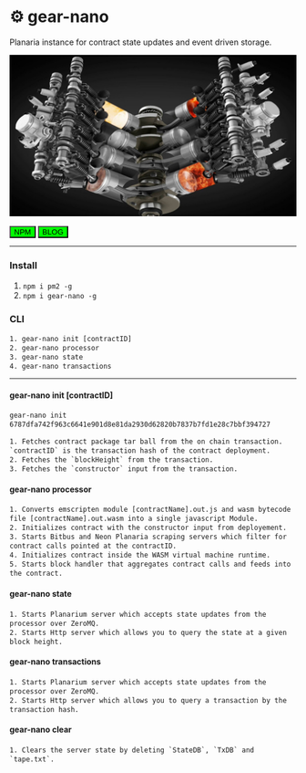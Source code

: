 # ⚙️ gear-nano
Planaria instance for contract state updates and event driven storage.

![engine](engine.jpg)

<button name="button"  
  style="background-color: #00FF00;"
  onclick="window.location.href='https://www.npmjs.com/package/gear-nano'">
  NPM
</button>
<button name="button"  
  style="background-color: #00FF00;"
  onclick="window.location.href='https://medium.com/@_seanavery/gearsv-smart-contracts-for-bitcoin-68ee92a2e66e'">
  BLOG
</button>
___

### Install

1. `npm i pm2 -g`
2. `npm i gear-nano -g`



### CLI
```
1. gear-nano init [contractID]
2. gear-nano processor
3. gear-nano state
4. gear-nano transactions
```

___
#### gear-nano init [contractID]

```
gear-nano init 6787dfa742f963c6641e901d8e81da2930d62820b7837b7fd1e28c7bbf394727
```
```
1. Fetches contract package tar ball from the on chain transaction. `contractID` is the transaction hash of the contract deployment.
2. Fetches the `blockHeight` from the transaction.
3. Fetches the `constructor` input from the transaction.
```
#### gear-nano processor
```
1. Converts emscripten module [contractName].out.js and wasm bytecode file [contractName].out.wasm into a single javascript Module.
2. Initializes contract with the constructor input from deployement.
3. Starts Bitbus and Neon Planaria scraping servers which filter for contract calls pointed at the contractID.
4. Initializes contract inside the WASM virtual machine runtime.
5. Starts block handler that aggregates contract calls and feeds into the contract.
```
#### gear-nano state
```
1. Starts Planarium server which accepts state updates from the processor over ZeroMQ.
2. Starts Http server which allows you to query the state at a given block height.
```
#### gear-nano transactions
```
1. Starts Planarium server which accepts state updates from the processor over ZeroMQ.
2. Starts Http server which allows you to query a transaction by the transaction hash.
```
#### gear-nano clear
```
1. Clears the server state by deleting `StateDB`, `TxDB` and `tape.txt`.
```
